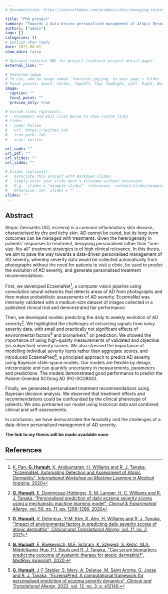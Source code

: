 ```yaml
---
# Documentation: https://sourcethemes.com/academic/docs/managing-content/

title: "PhD project"
summary: "Towards a data-driven personalised management of Atopic Dermatitis severity."
authors: ["admin"]
tags: []
categories: []
# publish when ready
date: 2022-06-01
show_date: false

# Optional external URL for project (replaces project detail page).
external_link: ""

# Featured image
# To use, add an image named `featured.jpg/png` to your page's folder.
# Focal points: Smart, Center, TopLeft, Top, TopRight, Left, Right, BottomLeft, Bottom, BottomRight.
image:
  caption: ""
  focal_point: ""
  preview_only: true

# Custom links (optional).
#   Uncomment and edit lines below to show custom links.
# links:
# - name: Follow
#   url: https://twitter.com
#   icon_pack: fab
#   icon: twitter

url_code: ""
url_pdf: ""
url_slides: ""
url_video: ""

# Slides (optional).
#   Associate this project with Markdown slides.
#   Simply enter your slide deck's filename without extension.
#   E.g. `slides = "example-slides"` references `content/slides/example-slides.md`.
#   Otherwise, set `slides = ""`.
slides: ""
---
```


## Abstract

Atopic Dermatitis (AD, eczema) is a common inflammatory skin disease, characterised by dry and itchy skin.
AD cannot be cured, but its long-term outcomes can be managed with treatments.
Given the heterogeneity in patients' responses to treatment, designing personalised rather than "one-size-fits-all" treatment strategies is of high clinical relevance.
In this thesis, we aim to pave the way towards a data-driven personalised management of AD severity, whereby severity data would be collected automatically from photographs without the need for patients to visit a clinic, be used to predict the evolution of AD severity, and generate personalised treatment recommendations.

First, we developed EczemaNet[^2020-eczemanet], a computer vision pipeline using convolution neural networks that detects areas of AD from photographs and then makes probabilistic assessments of AD severity.
EczemaNet was internally validated with a medium-size dataset of images collected in a published clinical trial and demonstrated fair performance.

Then, we developed models predicting the daily to weekly evolution of AD severity[^2020-mechanistic-ml].
We highlighted the challenges of extracting signals from noisy severity data, with small and practically not significant effects of environmental factors[^2020-pollution] and biomarkers[^2020-ssm-biomarkers] on prediction.
We showed the importance of using high-quality measurements of validated and objective (vs subjective) severity scores.
We also stressed the importance of modelling individual severity items rather than aggregate scores, and introduced EczemaPred[^2022-eczemapred], a principled approach to predict AD severity using Bayesian state-space models.
Our models are flexible by design, interpretable and can quantify uncertainty in measurements, parameters and predictions.
The models demonstrated good performance to predict the Patient-Oriented SCOring AD (PO-SCORAD).

Finally, we generated personalised treatment recommendations using Bayesian decision analysis.
We observed that treatment effects and recommendations could be confounded by the clinical phenotype of patients.
We also pretrained our model using historical data and combined clinical and self-assessments.

In conclusion, we have demonstrated the feasibility and the challenges of a data-driven personalised management of AD severity.

**The link to my thesis will be made available soon**

## References

[^2020-eczemanet]: [K. Pan,  **G. Hurault**, K. Arulkumaran, H. Williams and R. J. Tanaka,
"EczemaNet: Automating Detection and Assessment of Atopic Dermatitis",
*International Workshop on Machine Learning in Medical Imaging*, 2020](https://doi.org/10.1007/978-3-030-59861-7_23)

[^2020-mechanistic-ml]: [**G. Hurault**, E. Domínguez-Hüttinger, S. M. Langan, H. C. Williams and R. J. Tanaka,
"Personalised prediction of daily eczema severity scores using a mechanistic machine learning model",
*Clinical \& Experimental Allergy*, vol. 50, no. 11, pp. 1258–1266, 2020](https://doi.org/10.1111/cea.13717)

[^2020-ssm-biomarkers]: [**G. Hurault**, E. Roekevisch, M.E. Schram, K. Szegedi, S. Kezic, M.A. Middelkamp-Hup, P.I. Spuls and R. J. Tanaka,
"Can serum biomarkers predict the outcome of systemic therapy for atopic dermatitis?",
*MedRxiv (preprint)*, 2020.](https://doi.org/10.1101/2020.12.02.20242404)

[^2020-pollution]: [**G. Hurault**, V. Delorieux, Y-M. Kim, K. Ahn, H. Williams and R. J. Tanaka,
"Impact of environmental factors in predicting daily severity scores of atopic dermatitis",
*Clinical and Translational Allergy, vol. 11, no. 2*, 2021](https://doi.org/10.1002/clt2.12019)

[^2022-eczemapred]: [**G. Hurault**, J-F Stalder, S. Mery, A. Delarue, M. Saint Aroma, G. Josse and R. J. Tanaka,
"EczemaPred: A computational framework for personalised prediction of eczema severity dynamics",
*Clinical and Translational Allergy*, 2022, vol. 12, no. 3, p. e12140.](https://doi.org/10.1002/clt2.12140)
